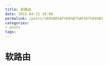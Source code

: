 ```yaml
---
title: 软路由
date: 2022-04-21 16:08
permalink: /posts/%E8%BD%AF%E8%B7%AF%E7%94%B1
categories:
- posts
tags: 
---
```

# 软路由

‍
